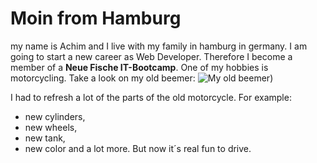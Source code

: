 # Moin from Hamburg
my name is Achim and I live with my family in hamburg in germany. I am going to start a new career as Web Developer. Therefore I become a member of a **Neue Fische IT-Bootcamp**. One of my hobbies is motorcycling. Take a look on my old beemer: ![My old beemer](https://maschinistenundsoehne.de/wp-content/uploads/2021/02/BMW_1.jpg))

I had to refresh a lot of the parts of the old motorcycle. For example:
- new cylinders,
- new wheels,
- new tank,
- new color
  and a lot more. But now it´s real fun to drive.
